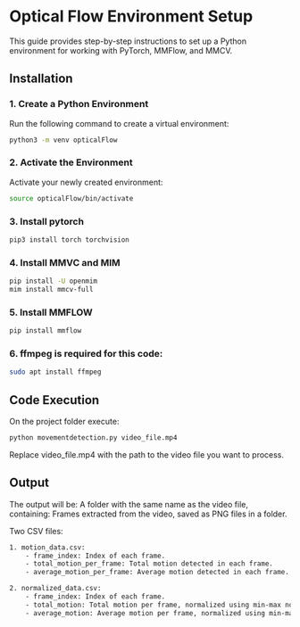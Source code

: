 # Optical Flow Environment Setup  

This guide provides step-by-step instructions to set up a Python environment for working with PyTorch, MMFlow, and MMCV.  

## Installation  

### 1. Create a Python Environment  
Run the following command to create a virtual environment:  
```bash  
python3 -m venv opticalFlow
```

### 2. Activate the Environment
Activate your newly created environment:
```bash 
source opticalFlow/bin/activate
```

### 3. Install pytorch
```bash 
pip3 install torch torchvision
```

### 4. Install MMVC and MIM

```bash 
pip install -U openmim
mim install mmcv-full  
```

### 5. Install MMFLOW
```bash 
pip install mmflow
```

### 6. ffmpeg is required for this code:
```bash 
sudo apt install ffmpeg
```

## Code Execution
On the project folder execute:
```bash 
python movementdetection.py video_file.mp4
```
Replace video_file.mp4 with the path to the video file you want to process.

## Output

The output will be:
A folder with the same name as the video file, containing:
Frames extracted from the video, saved as PNG files in a folder.

Two CSV files:
```bash 
1. motion_data.csv:
    - frame_index: Index of each frame.
    - total_motion_per_frame: Total motion detected in each frame.
    - average_motion_per_frame: Average motion detected in each frame.

2. normalized_data.csv:
    - frame_index: Index of each frame.
    - total_motion: Total motion per frame, normalized using min-max normalization.
    - average_motion: Average motion per frame, normalized using min-max normalization.
```


